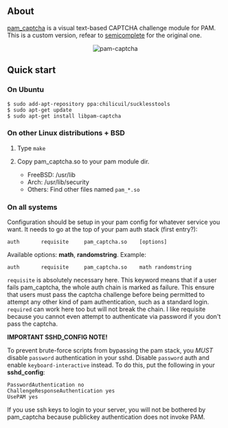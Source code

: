 ## About

[pam_captcha](https://github.com/chilicuil/pam_captcha/) is a visual text-based CAPTCHA challenge module for PAM. This is a custom version, refear to [semicomplete](http://www.semicomplete.com/projects/pam_captcha) for the original one.

<p align="center">
<img src="http://javier.io/assets/img/pam_captcha.png" alt="pam-captcha"/>
</p>

## Quick start

### On Ubuntu

   ```
   $ sudo add-apt-repository ppa:chilicuil/sucklesstools
   $ sudo apt-get update
   $ sudo apt-get install libpam-captcha
   ```

### On other Linux distributions + BSD

1. Type `make`

2. Copy pam_captcha.so to your pam module dir.

    - FreeBSD: /usr/lib
    - Arch: /usr/lib/security
    - Others: Find other files named `pam_*.so`

### On all systems

Configuration should be setup in your pam config for whatever service you want. It needs to go at the top of your pam auth stack (first entry?):

    auth       requisite     pam_captcha.so    [options]

Available options: **math**, **randomstring**. Example:

    auth       requisite     pam_captcha.so    math randomstring

`requisite` is absolutely necessary here. This keyword means that if a user fails pam_captcha, the whole auth chain is marked as failure. This ensure that users must pass the captcha challenge before being permitted to attempt any other kind of pam authentication, such as a standard login. `required` can work here too but will not break the chain. I like requisite because you cannot even attempt to authenticate via password if you don't pass the captcha.

**IMPORTANT SSHD_CONFIG NOTE!**

To prevent brute-force scripts from bypassing the pam stack, you *MUST* disable `password` authentication in your sshd. Disable `password` auth and enable `keyboard-interactive` instead. To do this, put the following in your **sshd_config**:

    PasswordAuthentication no
    ChallengeResponseAuthentication yes
    UsePAM yes

If you use ssh keys to login to your server, you will not be bothered by pam_captcha because publickey authentication does not invoke PAM.
